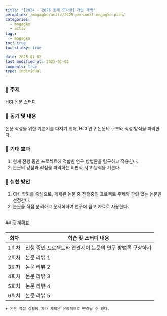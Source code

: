 ```yaml
---
title: "[2024 - 2025 동계 모각코] 개인 계획"
permalink: /mogagko/activ/2425-personal-mogagko-plan/
categories:
  - mogagko
  - activ
tags:
  - mogagko
toc: true
toc_sticky: true

date: 2025-01-02
last_modified_at: 2025-01-02
comments: true
type: individual
---
```


### 📍 주제
HCI 논문 스터디

### 📍 동기 및 내용
논문 작성을 위한 기본기를 다지기 위해, HCI 연구 논문의 구조와 작성 방식을 파악한다.


### 📍 기대 효과
1. 현재 진행 중인 프로젝트에 적합한 연구 방법론을 탐구하고 적용한다.
2. 논문의 강점과 약점을 파악하는 비판적 사고 능력을 기른다. 


### 📍 실천 방안
1. CHI 학회를 중심으로, 게재된 논문 중 진행중인 프로젝트 주제와 관련 있는 논문을 선정한다. 
2. 논문을 직접 분석하고 문서화하여 연구에 참고 자료로 사용한다.

<br>
## 🗓️ 계획표

| 회차   | 학습 및 스터디 내용                            |
|--------|-----------------------------------------------|
| 1회차  | 진행 중인 프로젝트와 연관지어 논문의 연구 방법론 구상하기 |
| 2회차  | 논문 리뷰 1                                   |
| 3회차  | 논문 리뷰 2                                   |
| 4회차  | 논문 리뷰 3                                   |
| 5회차  | 논문 리뷰 4                                   |
| 6회차  | 논문 리뷰 5                                   |

`+ 논문 작성 상황에 따라 계획은 유동적으로 변경될 수 있다.`
